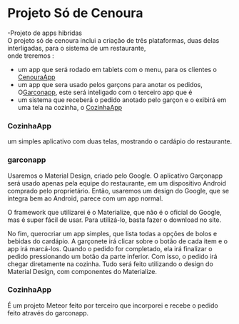 <h1>Projeto Só de Cenoura</h1>

-Projeto de apps hibridas<br>
O projeto só de cenoura inclui a criação de três plataformas, duas delas interligadas, para o sistema de um restaurante,<br>
onde treremos :
- um app que será rodado em tablets com o menu, para os clientes o <a href="#cenouraapp">CenouraApp</a>
- um app que sera usado pelos garçons para anotar os pedidos, O<a href="#garconapp">Garconapp</a>, este será inteligado com o terceiro app que é
- um sistema que receberá o pedido anotado pelo garçon e o exibirá em uma tela na cozinha, o <a href="#cozinhaapp">CozinhaApp</a>



<h3 id="cenouraapp">CozinhaApp</h3>

um simples aplicativo com duas telas, mostrando o cardápio do restaurante.

<h3 id="garconapp">garconapp</h3>

Usaremos o Material Design, criado pelo Google. O aplicativo Garçonapp será usado apenas pela equipe do restaurante, em um dispositivo Android comprado pelo proprietário. Então, usaremos um design do Google, que se integra bem ao Android, parece com um app normal.<br>

O framework que utilizarei é o Materialize, que não é o oficial do Google, mas é super fácil de usar. Para utilizá-lo, basta fazer o download no site. <br>

No fim, querocriar um app simples, que lista todas a opções de bolos e bebidas do cardápio. A garçonete irá clicar sobre o botão de cada item e o app irá marcá-los. Quando o pedido for completado, ela irá finalizar o pedido pressionando um botão da parte inferior. Com isso, o pedido irá chegar diretamente na cozinha. Tudo será feito utilizando o design do Material Design, com componentes do Materialize.



<h3 id="cozinhaapp">CozinhaApp</h3>

É um projeto Meteor feito por terceiro que incorporei e recebe o pedido feito através do garconapp.
